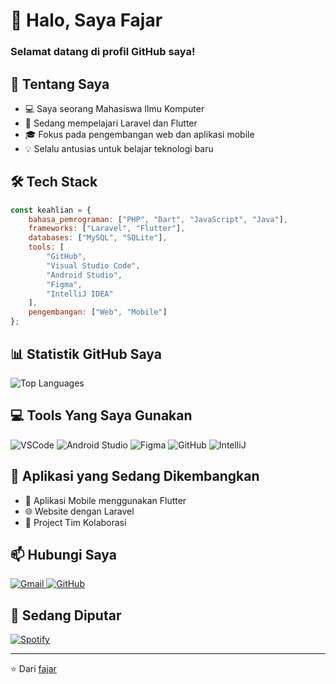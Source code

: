 # 👋 Halo, Saya Fajar
### Selamat datang di profil GitHub saya!

</details>

## 🚀 Tentang Saya
- 💻 Saya seorang Mahasiswa Ilmu Komputer
- 🌱 Sedang mempelajari Laravel dan Flutter 
- 🎓 Fokus pada pengembangan web dan aplikasi mobile
- 💡 Selalu antusias untuk belajar teknologi baru

## 🛠️ Tech Stack
```javascript
const keahlian = {
    bahasa_pemrograman: ["PHP", "Dart", "JavaScript", "Java"],
    frameworks: ["Laravel", "Flutter"],
    databases: ["MySQL", "SQLite"],
    tools: [
        "GitHub",
        "Visual Studio Code",
        "Android Studio",
        "Figma",
        "IntelliJ IDEA"
    ],
    pengembangan: ["Web", "Mobile"]
};
```

## 📊 Statistik GitHub Saya
![Top Languages](https://github-readme-stats.vercel.app/api/top-langs/?username=fajaralfad&layout=compact&theme=radical)

## 💻 Tools Yang Saya Gunakan
<p align="left">
    <img src="https://img.shields.io/badge/VSCode-007ACC?style=for-the-badge&logo=visual-studio-code&logoColor=white" alt="VSCode"/>
    <img src="https://img.shields.io/badge/Android_Studio-3DDC84?style=for-the-badge&logo=android-studio&logoColor=white" alt="Android Studio"/>
    <img src="https://img.shields.io/badge/Figma-F24E1E?style=for-the-badge&logo=figma&logoColor=white" alt="Figma"/>
    <img src="https://img.shields.io/badge/GitHub-181717?style=for-the-badge&logo=github&logoColor=white" alt="GitHub"/>
    <img src="https://img.shields.io/badge/IntelliJ-000000?style=for-the-badge&logo=intellij-idea&logoColor=white" alt="IntelliJ"/>
</p>

## 📱 Aplikasi yang Sedang Dikembangkan
- 📱 Aplikasi Mobile menggunakan Flutter
- 🌐 Website dengan Laravel
- 💼 Project Tim Kolaborasi

## 📫 Hubungi Saya
<div align="left">
    <a href="mailto:fajaralfad85@gmail.com" target="_blank">
        <img src="https://img.shields.io/badge/Gmail-D14836?style=for-the-badge&logo=gmail&logoColor=white" alt="Gmail"/>
    </a>
    <a href="https://github.com/fajaralfad" target="_blank">
        <img src="https://img.shields.io/badge/GitHub-100000?style=for-the-badge&logo=github&logoColor=white" alt="GitHub"/>
    </a>
</div>


## 🎵 Sedang Diputar
[![Spotify](https://novatorem-spotify-seven.vercel.app/api/spotify)](https://open.spotify.com/user/5pgdz36mn9sjclyvn5o7987s3?si=8a348d442bce42f2)

---
⭐️ Dari [fajar](https://github.com/fajaralfad)
